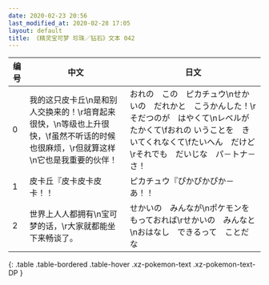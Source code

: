 ```yaml
---
date: 2020-02-23 20:56
last_modified_at: 2020-02-28 17:05
layout: default
title: 《精灵宝可梦 珍珠／钻石》文本 042
---
```

| 编号 | 中文 | 日文 |
| ---- | ---- | ---- |
| 0 | 我的这只皮卡丘\n是和别人交换来的！\r培育起来很快，\n等级也上升很快，\f虽然不听话的时候也很麻烦，\r但就算这样\n它也是我重要的伙伴！ | おれの　この　ピカチュウ\nせかいの　だれかと　こうかんした！\rそだつのが　はやくて\nレベルが　たかくて\fおれの いうことを　きいてくれなくて\fたいへん　だけど\rそれでも　だいじな　パ－トナ－さ！ |
| 1 | 皮卡丘『皮卡皮卡皮卡！！ | ピカチュウ『ぴかぴかぴか－あ！！ |
| 2 | 世界上人人都拥有\n宝可梦的话，\r大家就都能坐下来畅谈了。 | せかいの　みんなが\nポケモンを　もっておれば\rせかいの　みんなと\nおはなし　できるって　ことだな |
{: .table .table-bordered .table-hover .xz-pokemon-text .xz-pokemon-text-DP }